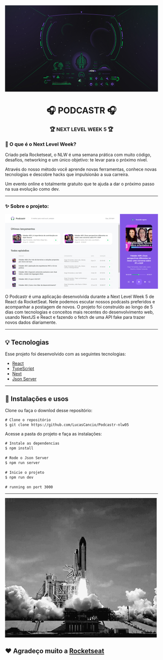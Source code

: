 ![](docs/nlw5.jpg)
<h1 align="center">🎧 PODCASTR 🎧‍</h1>
<h3 align="center">🏆 NEXT LEVEL WEEK 5 🏆</h3>

### 🤔 O que é o Next Level Week?

Criado pela Rocketseat, o NLW é uma semana prática com muito código, desafios, networking e um único objetivo: te levar para o próximo nível.

Através do nosso método você aprende novas ferramentas, conhece novas tecnologias e descobre hacks que impulsionão a sua carreira.

Um evento online e totalmente gratuito que te ajuda a dar o próximo passo na sua evolução como dev.

_________

### ✨ Sobre o projeto:

<p align="center">
<img width="600" src="docs/podcastr.png">
</p>

O Podcastr é uma aplicação desenvolvida durante a Next Level Week 5 de React da RocketSeat. Nele podemos escutar nossos podcasts preferidos e acompanhar a postagem de novos. O projeto foi construído ao longo de 5 dias com tecnologias e conceitos mais recentes do desenvolvimento web, usando NextJS e React e fazendo o fetch de uma API fake para trazer novos dados diariamente.
_________

## 💡 Tecnologias

Esse projeto foi desenvolvido com as seguintes tecnologias:

- [React](https://reactjs.org)
- [TypeScript](https://www.typescriptlang.org/)
- [Next](https://nextjs.org/)
- [Json Server](https://github.com/typicode/json-server)

_________

## 📝 Instalações e usos

Clone ou faça o downlod desse repositório:

```
# Clone o repositório
$ git clone https://github.com/LucasCancio/Podcastr-nlw05
```

Acesse a pasta do projeto e faça as instalações:

```
# Instale as dependencias
$ npm install

# Rode o Json Server
$ npm run server

# Inicie o projeto
$ npm run dev

# running on port 3000
```

_________

![](docs/rocket.gif)

## ❤ Agradeço muito a [Rocketseat](https://rocketseat.com.br/)
